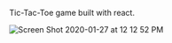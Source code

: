 Tic-Tac-Toe game built with react.


![Screen Shot 2020-01-27 at 12 12 52 PM](https://user-images.githubusercontent.com/12769416/73201321-5fb83500-40fe-11ea-808f-813d3543a37e.png)
